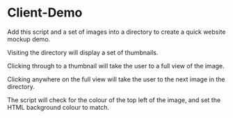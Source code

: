 Client-Demo
===========

Add this script and a set of images into a directory to create a quick website mockup demo.

Visiting the directory will display a set of thumbnails.

Clicking through to a thumbnail will take the user to a full view of the image.

Clicking anywhere on the full view will take the user to the next image in the directory.

The script will check for the colour of the top left of the image, and set the HTML background colour to match.
